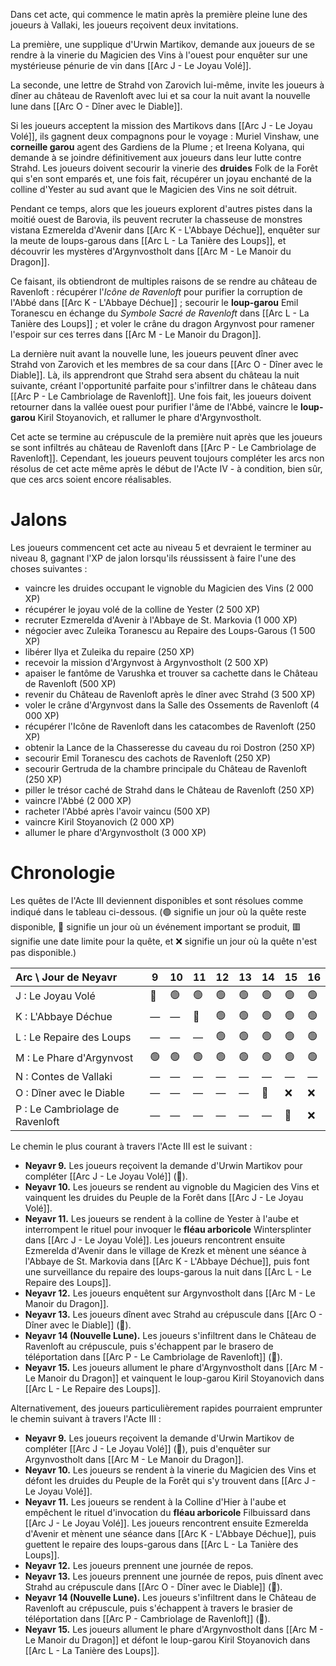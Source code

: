 Dans cet acte, qui commence le matin après la première pleine lune des joueurs à Vallaki, les joueurs reçoivent deux invitations.

La première, une supplique d'Urwin Martikov, demande aux joueurs de se rendre à la vinerie du Magicien des Vins à l'ouest pour enquêter sur une mystérieuse pénurie de vin dans [[Arc J - Le Joyau Volé]].

La seconde, une lettre de Strahd von Zarovich lui-même, invite les joueurs à dîner au château de Ravenloft avec lui et sa cour la nuit avant la nouvelle lune dans [[Arc O - Dîner avec le Diable]].

Si les joueurs acceptent la mission des Martikovs dans [[Arc J - Le Joyau Volé]], ils gagnent deux compagnons pour le voyage : Muriel Vinshaw, une **corneille garou** agent des Gardiens de la Plume ; et Ireena Kolyana, qui demande à se joindre définitivement aux joueurs dans leur lutte contre Strahd. Les joueurs doivent secourir la vinerie des **druides** Folk de la Forêt qui s'en sont emparés et, une fois fait, récupérer un joyau enchanté de la colline d'Yester au sud avant que le Magicien des Vins ne soit détruit.

Pendant ce temps, alors que les joueurs explorent d'autres pistes dans la moitié ouest de Barovia, ils peuvent recruter la chasseuse de monstres vistana Ezmerelda d'Avenir dans [[Arc K - L'Abbaye Déchue]], enquêter sur la meute de loups-garous dans [[Arc L - La Tanière des Loups]], et découvrir les mystères d'Argynvostholt dans [[Arc M - Le Manoir du Dragon]].

Ce faisant, ils obtiendront de multiples raisons de se rendre au château de Ravenloft : récupérer l'*Icône de Ravenloft* pour purifier la corruption de l'Abbé dans [[Arc K - L'Abbaye Déchue]] ; secourir le **loup-garou** Emil Toranescu en échange du *Symbole Sacré de Ravenloft* dans [[Arc L - La Tanière des Loups]] ; et voler le crâne du dragon Argynvost pour ramener l'espoir sur ces terres dans [[Arc M - Le Manoir du Dragon]].

La dernière nuit avant la nouvelle lune, les joueurs peuvent dîner avec Strahd von Zarovich et les membres de sa cour dans [[Arc O - Dîner avec le Diable]]. Là, ils apprendront que Strahd sera absent du château la nuit suivante, créant l'opportunité parfaite pour s'infiltrer dans le château dans [[Arc P - Le Cambriolage de Ravenloft]]. Une fois fait, les joueurs doivent retourner dans la vallée ouest pour purifier l'âme de l'Abbé, vaincre le **loup-garou** Kiril Stoyanovich, et rallumer le phare d'Argynvostholt.

Cet acte se termine au crépuscule de la première nuit après que les joueurs se sont infiltrés au château de Ravenloft dans [[Arc P - Le Cambriolage de Ravenloft]]. Cependant, les joueurs peuvent toujours compléter les arcs non résolus de cet acte même après le début de l'Acte IV - à condition, bien sûr, que ces arcs soient encore réalisables.

# Jalons
Les joueurs commencent cet acte au niveau 5 et devraient le terminer au niveau 8, gagnant l'XP de jalon lorsqu'ils réussissent à faire l'une des choses suivantes :

* vaincre les druides occupant le vignoble du Magicien des Vins (2 000 XP)
* récupérer le joyau volé de la colline de Yester (2 500 XP)
* recruter Ezmerelda d'Avenir à l'Abbaye de St. Markovia (1 000 XP)
* négocier avec Zuleika Toranescu au Repaire des Loups-Garous (1 500 XP)
* libérer Ilya et Zuleika du repaire (250 XP)
* recevoir la mission d'Argynvost à Argynvostholt (2 500 XP)
* apaiser le fantôme de Varushka et trouver sa cachette dans le Château de Ravenloft (500 XP)
* revenir du Château de Ravenloft après le dîner avec Strahd (3 500 XP)
* voler le crâne d'Argynvost dans la Salle des Ossements de Ravenloft (4 000 XP)
* récupérer l'Icône de Ravenloft dans les catacombes de Ravenloft (250 XP)
* obtenir la Lance de la Chasseresse du caveau du roi Dostron (250 XP)
* secourir Emil Toranescu des cachots de Ravenloft (250 XP)
* secourir Gertruda de la chambre principale du Château de Ravenloft (250 XP)
* piller le trésor caché de Strahd dans le Château de Ravenloft (250 XP)
* vaincre l'Abbé (2 000 XP)
* racheter l'Abbé après l'avoir vaincu (500 XP)
* vaincre Kiril Stoyanovich (2 000 XP)
* allumer le phare d'Argynvostholt (3 000 XP)

# Chronologie
Les quêtes de l'Acte III deviennent disponibles et sont résolues comme indiqué dans le tableau ci-dessous. (🟢 signifie un jour où la quête reste disponible, 🔶 signifie un jour où un événement important se produit, 🟥 signifie une date limite pour la quête, et ❌ signifie un jour où la quête n'est pas disponible.)

| Arc \ Jour de Neyavr | 9 | 10 | 11 | 12 | 13 | 14 | 15 | 16 |
|:----------------------|---|---|---|---|---|---|---|---|
| J : Le Joyau Volé     | 🔶| 🟢| 🟢| 🟢| 🟢| 🟢| 🟢| 🟢|
| K : L'Abbaye Déchue   | —| —| 🔶| 🟢| 🟢| 🟢| 🟢| 🟢|
| L : Le Repaire des Loups| —| —| —| 🟢| 🟢| 🟢| 🟢| 🟢|
| M : Le Phare d'Argynvost| 🟢| 🟢| 🟢| 🟢| 🟢| 🟢| 🟢| 🟢|
| N : Contes de Vallaki | —| —| —| —| —| —| —| —|
| O : Dîner avec le Diable| —| —| —| —| —| 🔶| ❌| ❌|
| P : Le Cambriolage de Ravenloft| —| —| —| —| —| —| 🔶| ❌|

Le chemin le plus courant à travers l'Acte III est le suivant :

* **Neyavr 9.** Les joueurs reçoivent la demande d'Urwin Martikov pour compléter [[Arc J - Le Joyau Volé]] (🔶).
* **Neyavr 10.** Les joueurs se rendent au vignoble du Magicien des Vins et vainquent les druides du Peuple de la Forêt dans [[Arc J - Le Joyau Volé]].
* **Neyavr 11.** Les joueurs se rendent à la colline de Yester à l'aube et interrompent le rituel pour invoquer le **fléau arboricole** Wintersplinter dans [[Arc J - Le Joyau Volé]]. Les joueurs rencontrent ensuite Ezmerelda d'Avenir dans le village de Krezk et mènent une séance à l'Abbaye de St. Markovia dans [[Arc K - L'Abbaye Déchue]], puis font une surveillance du repaire des loups-garous la nuit dans [[Arc L - Le Repaire des Loups]].
* **Neyavr 12.** Les joueurs enquêtent sur Argynvostholt dans [[Arc M - Le Manoir du Dragon]].
* **Neyavr 13.** Les joueurs dînent avec Strahd au crépuscule dans [[Arc O - Dîner avec le Diable]] (🔶).
* **Neyavr 14 (Nouvelle Lune).** Les joueurs s'infiltrent dans le Château de Ravenloft au crépuscule, puis s'échappent par le brasero de téléportation dans [[Arc P - Le Cambriolage de Ravenloft]] (🔶).
* **Neyavr 15.** Les joueurs allument le phare d'Argynvostholt dans [[Arc M - Le Manoir du Dragon]] et vainquent le loup-garou Kiril Stoyanovich dans [[Arc L - Le Repaire des Loups]].

Alternativement, des joueurs particulièrement rapides pourraient emprunter le chemin suivant à travers l'Acte III :

* **Neyavr 9.** Les joueurs reçoivent la demande d'Urwin Martikov de compléter [[Arc J - Le Joyau Volé]] (🔶), puis d'enquêter sur Argynvostholt dans [[Arc M - Le Manoir du Dragon]].
* **Neyavr 10.** Les joueurs se rendent à la vinerie du Magicien des Vins et défont les druides du Peuple de la Forêt qui s'y trouvent dans [[Arc J - Le Joyau Volé]].
* **Neyavr 11.** Les joueurs se rendent à la Colline d'Hier à l'aube et empêchent le rituel d'invocation du **fléau arboricole** Filbuissard dans [[Arc J - Le Joyau Volé]]. Les joueurs rencontrent ensuite Ezmerelda d'Avenir et mènent une séance dans [[Arc K - L'Abbaye Déchue]], puis guettent le repaire des loups-garous dans [[Arc L - La Tanière des Loups]].
* **Neyavr 12.** Les joueurs prennent une journée de repos.
* **Neyavr 13.** Les joueurs prennent une journée de repos, puis dînent avec Strahd au crépuscule dans [[Arc O - Dîner avec le Diable]] (🔶).
* **Neyavr 14 (Nouvelle Lune).** Les joueurs s'infiltrent dans le Château de Ravenloft au crépuscule, puis s'échappent à travers le brasier de téléportation dans [[Arc P - Cambriolage de Ravenloft]] (🔶).
* **Neyavr 15.** Les joueurs allument le phare d'Argynvostholt dans [[Arc M - Le Manoir du Dragon]] et défont le loup-garou Kiril Stoyanovich dans [[Arc L - La Tanière des Loups]].

